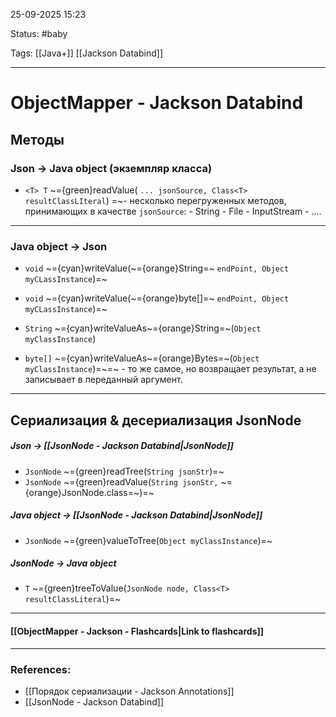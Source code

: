 
25-09-2025 15:23

Status: #baby

Tags: [[Java+]] [[Jackson Databind]]

---
# ObjectMapper - Jackson Databind


## Методы

### Json -> Java object (экземпляр класса)

- `<T> T` ~={green}readValue( `... jsonSource, Class<T> resultClassLIteral`) =~- несколько перегруженных методов, принимающих в качестве `jsonSource`:
		- String
		- File
		- InputStream
		- ....


---

### Java object -> Json

- `void` ~={cyan}writeValue(~={orange}String=~ `endPoint, Object myCLassInstance`)=~
- `void` ~={cyan}writeValue(~={orange}byte[]=~ `endPoint, Object myCLassInstance`)=~  

- `String` ~={cyan}writeValueAs~={orange}String=~(`Object myClassInstance`)
- `byte[]` ~={cyan}writeValueAs~={orange}Bytes=~(`Object myClassInstance`)=~=~ - то же самое, но возвращает результат, а не записывает в переданный аргумент.


---
## Сериализация & десериализация JsonNode

##### Json -> [[JsonNode - Jackson Databind|JsonNode]]

- `JsonNode` ~={green}readTree(`String jsonStr`)=~
- `JsonNode` ~={green}readValue(`String jsonStr,` ~={orange}JsonNode.class=~)=~

##### Java object -> [[JsonNode - Jackson Databind|JsonNode]]

- `JsonNode` ~={green}valueToTree(`Object myClassInstance`)=~

##### JsonNode -> Java object

- `T` ~={green}treeToValue(`JsonNode node, Class<T> resultClassLiteral`)=~




----
#### [[ObjectMapper - Jackson - Flashcards|Link to flashcards]]



---
### References:

- [[Порядок сериализации - Jackson Annotations]]
- [[JsonNode - Jackson Databind]]
